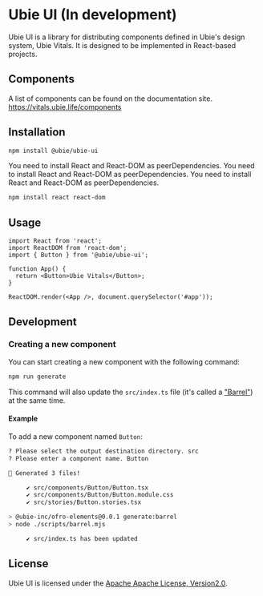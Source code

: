 # Ubie UI (In development)

<!-- ![Apache license](https://img.shields.io/npm/l/@ubie/ubie-ui) -->
<!-- ![npm](https://img.shields.io/npm/v/@ubie/ubie-ui) -->

Ubie UI is a library for distributing components defined in Ubie's design system, Ubie Vitals.
It is designed to be implemented in React-based projects.

## Components

A list of components can be found on the documentation site.
https://vitals.ubie.life/components

## Installation

```sh
npm install @ubie/ubie-ui
```

You need to install React and React-DOM as peerDependencies.
You need to install React and React-DOM as peerDependencies.
You need to install React and React-DOM as peerDependencies.

```sh
npm install react react-dom
```

## Usage

```tsx
import React from 'react';
import ReactDOM from 'react-dom';
import { Button } from '@ubie/ubie-ui';

function App() {
  return <Button>Ubie Vitals</Button>;
}

ReactDOM.render(<App />, document.querySelector('#app'));
```

## Development

### Creating a new component

You can start creating a new component with the following command:

```sh
npm run generate
```

This command will also update the `src/index.ts` file (it's called a ["Barrel"](https://basarat.gitbook.io/typescript/main-1/barrel)) at the same time.

#### Example

To add a new component named `Button`:

```sh
? Please select the output destination directory. src
? Please enter a component name. Button

🐶 Generated 3 files!

     ✔ src/components/Button/Button.tsx
     ✔ src/components/Button/Button.module.css
     ✔ src/stories/Button.stories.tsx

> @ubie-inc/ofro-elements@0.0.1 generate:barrel
> node ./scripts/barrel.mjs

     ✔ src/index.ts has been updated
```

## License

Ubie UI is licensed under the [Apache Apache License, Version2.0](https://github.com/ubie-oss/ubie-ui/blob/master/LICENSE).
